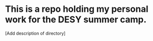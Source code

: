 # This is a repo holding my personal work for the DESY summer camp.

[Add description of directory]
